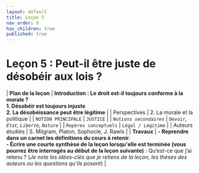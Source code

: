 ```yaml
---
layout: default
title: Leçon 5
nav_order: 9
has_children: true
published: true
---
```


# Leçon 5 : Peut-il être juste de désobéir aux lois ?


| **Plan de la leçon**    | **Introduction : Le droit est-il toujours conforme à la morale ? <br />1. Désobéir est toujours injuste<br />2. La désobéissance peut être légitime**    |
| Perspectives            | 2. La morale et la politique       |
| `NOTION PRINCIPALE`   | `JUSTICE`     |
| *`Notions secondaires`* | *`Devoir`, `État`, `Liberté`, `Nature`*     |
| `Repères conceptuels`   | `Légal / Légitime`      |
| Auteurs étudiés         | S. Milgram, Platon, Sophocle, J. Rawls    |
| **Travaux**             | **- Reprendre dans un carnet les définitions du cours à retenir**. <br>**- Écrire une courte synthèse de la leçon lorsqu'elle est terminée (vous pourrez être interrogés au début de la leçon suivante)** : Qu’est-ce que j’ai retenu ? (*Je note les idées-clés que je retiens de la leçon, les thèses des auteurs ou les questions qu’ils posent*) |



